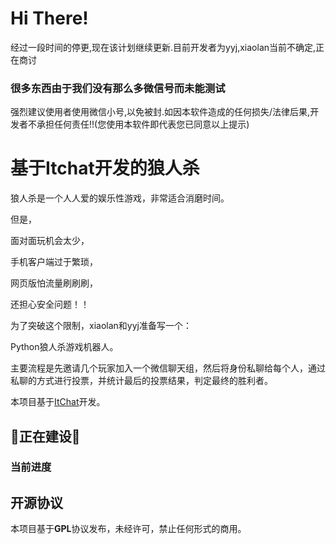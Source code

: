 # Hi There!
经过一段时间的停更,现在该计划继续更新.目前开发者为yyj,xiaolan当前不确定,正在商讨
### 很多东西由于我们没有那么多微信号而未能测试
强烈建议使用者使用微信小号,以免被封.如因本软件造成的任何损失/法律后果,开发者不承担任何责任!!(您使用本软件即代表您已同意以上提示)
# 基于Itchat开发的狼人杀
狼人杀是一个人人爱的娱乐性游戏，非常适合消磨时间。

但是，

面对面玩机会太少，

手机客户端过于繁琐，

网页版怕流量刷刷刷，

还担心安全问题！！

为了突破这个限制，xiaolan和yyj准备写一个：

Python狼人杀游戏机器人。

主要流程是先邀请几个玩家加入一个微信聊天组，然后将身份私聊给每个人，通过私聊的方式进行投票，并统计最后的投票结果，判定最终的胜利者。

本项目基于[ItChat](https://github.com/littlecodersh/ItChat)开发。

## 🚧正在建设🚧
### 当前进度
         
## 开源协议
本项目基于**GPL**协议发布，未经许可，禁止任何形式的商用。
